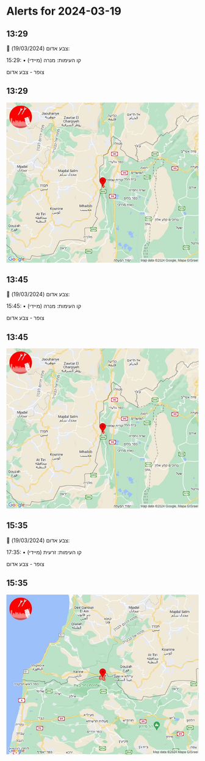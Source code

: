 # Alerts for 2024-03-19

## 13:29

🔴 צבע אדום (19/03/2024):

15:29:
• קו העימות: מנרה (מיידי)

צופר - צבע אדום

## 13:29

![Photo](images/19900.jpg)

## 13:45

🔴 צבע אדום (19/03/2024):

15:45:
• קו העימות: מנרה (מיידי)

צופר - צבע אדום

## 13:45

![Photo](images/19902.jpg)

## 15:35

🔴 צבע אדום (19/03/2024):

17:35:
• קו העימות: זרעית (מיידי)

צופר - צבע אדום

## 15:35

![Photo](images/19904.jpg)

